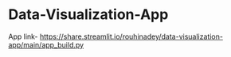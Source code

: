 # Data-Visualization-App
App link- https://share.streamlit.io/rouhinadey/data-visualization-app/main/app_build.py
